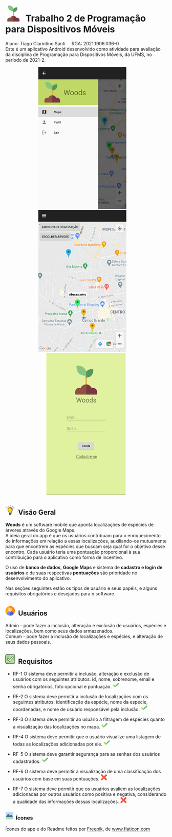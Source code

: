 # <img src="./Woods%20App/src/main/res/drawable/sprout.png" width="50"/>&nbsp;&nbsp;Trabalho 2 de Programação para Dispositivos Móveis 
Aluno: Tiago Clarintino Santi&nbsp;&nbsp;&nbsp;&nbsp;&nbsp;RGA: 2021.1906.036-0</br>
Este é um aplicativo Android desenvolvido como atividade para avaliação da disciplina de Programação para Dispositivos Móveis, da UFMS, no período de 2021-2.

<p align="center">
  <img src="./readme%20imgs/screenshot.png" width="275"/>&nbsp;&nbsp;&nbsp;&nbsp;&nbsp;&nbsp;
  <img src="./readme%20imgs/screenshot3.png" width="275"/>&nbsp;&nbsp;&nbsp;&nbsp;&nbsp;&nbsp;
  <img src="./readme%20imgs/screenshot2.png" width="248"/>
</p>

## <img src="./readme%20imgs/idea.png" width="30"/>&nbsp;&nbsp;Visão Geral
**Woods** é um software mobile que aponta localizações de espécies de árvores através do Google Maps.</br>
A ideia geral do app é que os usuários contribuam para o enriquecimento de informações em relação a essas localizações, auxiliando-os mutuamente para que encontrem as espécies que buscam seja qual for o objetivo desse encontro. Cada usuário teria uma pontuação proporcional à sua contribuição para o aplicativo como forma de incentivo.</br>

O uso de **banco de dados**, **Google Maps** e sistema de **cadastro e login de usuários** e de suas respectivas **pontuações** são prioridade no desenvolvimento do aplicativo.

Nas seções seguintes estão os tipos de usuário e seus papéis, e alguns requisitos obrigatórios e desejados para o software.

## <img src="./readme%20imgs/user.png" width="30"/>&nbsp;&nbsp;Usuários
Admin - pode fazer a inclusão, alteração e exclusão de usuários, espécies e localizações, bem como seus dados armazenados.</br>
Comum - pode fazer a inclusão de localizações e espécies, e alteração de seus dados pessoais.

## <img src="./readme%20imgs/checkbox.png" width="30"/>&nbsp;&nbsp;Requisitos
* RF-1 O sistema deve permitir a inclusão, alteração e exclusão de usuários com os seguintes atributos: id, nome, sobrenome, email e senha obrigatórios, foto opcional e pontuação. <img src="./readme%20imgs/check.png" alt="drawing" width="20"/>&nbsp;&nbsp; </br>

* RF-2 O sistema deve permitir a inclusão de localizações com os seguintes atributos: identificação da espécie, nome da espécie, coordenadas, e nome de usuário responsável pela inclusão. <img src="./readme%20imgs/check.png" alt="drawing" width="20"/>&nbsp;&nbsp; </br>

* RF-3 O sistema deve permitir ao usuário a filtragem de espécies quanto à visualização das localizações no mapa. <img src="./readme%20imgs/check.png" alt="drawing" width="20"/>&nbsp;&nbsp; </br>

* RF-4 O sistema deve permitir que o usuário visualize uma listagem de todas as localizações adicionadas por ele. <img src="./readme%20imgs/check.png" alt="drawing" width="20"/>&nbsp;&nbsp; </br>

* RF-5 O sistema deve garantir segurança para as senhas dos usuários cadastrados. <img src="./readme%20imgs/check.png" alt="drawing" width="20"/>&nbsp;&nbsp; </br>

* RF-6 O sistema deve permitir a visualização de uma classificação dos usuários com base em suas pontuações. <img src="./readme%20imgs/not_check.png" alt="drawing" width="20"/>&nbsp;&nbsp; </br>

* RF-7 O sistema deve permitir que os usuários avaliem as localizações adicionadas por outros usuários como positiva e negativa, considerando a qualidade das informações dessas localizações.  <img src="./readme%20imgs/not_check.png" alt="drawing" width="20"/>&nbsp;&nbsp; </br>




### <img src="./readme%20imgs/icon.png" width="25"/>&nbsp;&nbsp;Ícones
<div>Ícones do app e do Readme feitos por <a href="https://www.freepik.com" title="Freepik">Freepik</a>, de <a href="https://www.flaticon.com/" title="Flaticon">www.flaticon.com</a></div>
